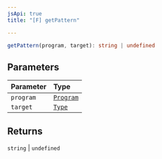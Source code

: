```yaml
---
jsApi: true
title: "[F] getPattern"

---
```

```ts
getPattern(program, target): string | undefined
```

## Parameters

| Parameter | Type |
| :------ | :------ |
| `program` | [`Program`](../interfaces/Program.md) |
| `target` | [`Type`](../type-aliases/Type.md) |

## Returns

`string` \| `undefined`
